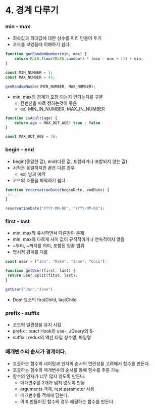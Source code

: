 # 4. 경계 다루기

### min - max

- 최솟값과 최대값에 대한 상수를 미리 만들어 두기
- 코드를 보았을때 이해하기 쉽다.

```javascript
function genRandomNumber(min, max) {
	return Math.floor(Math.random() * (min - max + 1)) + min;
}

const MIN_NUMBER = 1;
const MAX_NUMBER = 45;

genRandomNumber(MIN_NUMBER, MAX_NUMBER);
```

- min, max의 경계가 포함 되는지 안되는지를 구분
    - 컨벤션을 따로 정하는것이 좋음
    - ex) MIN_IN_NUMBER, MAX_IN_NUMBER

```javascript
function isAdult(age) {
	return age > MAX_OUT_AGE? true : false
}

const MAX_OUT_AGE = 20;
```

### begin - end

- begin(동일한 값), end(다른 값, 포함되거나 포함되지 않는 값)
- 시작은 동일하지만 끝은 다른 경우
    - ex) 날짜 예약
- 코드의 흐름을 파악하기 쉽다.

```javascript
function reservationDate(beginDate, endDate) {
 //...
}

reservationDate("YYYY-MM-DD", "YYYY-MM-DD");
```

### first - last

- min, max와 유사하면서 다른점이 존재
- min, max와 다르게 사이 값이 규칙적이거나 연속적이지 않음
- ~부터, ~까지를 의미, 포함된 양끝 범위
- 명시적 경계를 다룸

```javascript
const user = ["Jon", "Mike", "Jane", "Coco"];

function getUser(first, last) {
 return user.split(fitst, last);
}

getUser("Jon","Jane")
```

- Dom 요소의 firstChild, lastChild

### prefix - suffix

- 코드의 일관성을 유지 시킴
- prefix : react Hook의 use-, JQuery의 $-
- suffix : redux의 액션 타입 상수명, 파일명

### 매개변수의 순서가 경계이다.

- 호출하는 함수의 네이밍과 인자의 순서의 연관성을 고려해서 함수를 만든다.
- 호출하는 함수의 매개변수의 순서를 통해 함수를 추론 가능
- 함수의 인자가 너무 많지 않도록 만든다.
    - 매개변수를 2개가 넘지 않도록 만듦
    - arguments 객체, rest parameter 사용
    - 매개변수를 객체에 담는다.
    - 이미 만들어진 함수의 경우 래핑하는 함수를 만든다.